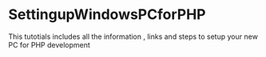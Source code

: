 # SettingupWindowsPCforPHP
This tutotials includes all the information , links and steps to setup your new PC for PHP development
